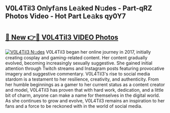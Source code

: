 ## V0L4Til3 Onlyf𝚊ns Le𝚊ked N𝚞des - Part-qRZ Photos Video - Hot Part Le𝚊ks qy0Y7

# <h2><a href="http://ab13085.deff.icu/?id=V0L4Til3">🔗 New 👉🔴 V0L4Til3 VIDEO Photos</a></h2>

[![V0L4Til3 N𝚞des](https://i.imgur.com/rIISA9y.gif)](http://ab13085.deff.icu/?id=V0L4Til3)
V0L4Til3 began her online journey in 2017, initially creating cosplay and gaming-related content. Her content gradually evolved, becoming increasingly sexually suggestive. She gained initial attention through Twitch streams and Instagram posts featuring provocative imagery and suggestive commentary. V0L4Til3's rise to social media stardom is a testament to her resilience, creativity, and authenticity. From her humble beginnings as a gamer to her current status as a content creator and model, V0L4Til3 has proven that with hard work, dedication, and a little bit of charm, anyone can make a name for themselves in the digital world. As she continues to grow and evolve, V0L4Til3 remains an inspiration to her fans and a force to be reckoned with in the world of social media.
